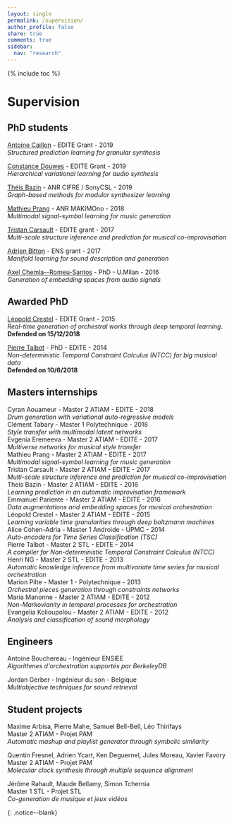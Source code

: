 ```yaml
---
layout: single
permalink: /supervision/
author_profile: false
share: true
comments: true
sidebar:
  nav: "research"
---
```


{% include toc %}

# Supervision

<div markdown = "1">

## PhD students

[Antoine Caillon](https://www.ircam.fr/person/douwes-constance/) - EDITE Grant - 2019  
*Structured prediction learning for granular synthesis*

[Constance Douwes](https://www.ircam.fr/person/douwes-constance/) - EDITE Grant - 2019  
*Hierarchical variational learning for audio synthesis*

[Théis Bazin](https://csl.sony.fr/team/theis-bazin/) - ANR CIFRE / SonyCSL - 2019  
*Graph-based methods for modular synthesizer learning*

[Mathieu Prang](https://www.ircam.fr/person/mathieu-prang/) - ANR MAKIMOno - 2018  
*Multimodal signal-symbol learning for music generation*

[Tristan Carsault](https://www.ircam.fr/person/tristan-carsault/) - EDITE grant - 2017  
*Multi-scale structure inference and prediction for musical co-improvisation*

[Adrien Bitton](https://www.ircam.fr/person/adrien-bitton/) - ENS grant - 2017  
*Manifold learning for sound description and generation*

[Axel Chemla--Romeu-Santos](https://www.ircam.fr/person/axel-chemla-romeu-santos/) - PhD - U.Milan - 2016  
*Generation of embedding spaces from audio signals*

## Awarded PhD

[Léopold Crestel](https://qsdfo.github.io/LOP/) - EDITE Grant - 2015  
*Real-time generation of orchestral works through deep temporal learning*.  
**Defended on 15/12/2018**

[Pierre Talbot](http://hyc.io/) - PhD - EDITE - 2014  
*Non-deterministic Temporal Constraint Calculus (NTCC) for big musical data*  
**Defended on 10/6/2018**

## Masters internships
Cyran Aouameur - Master 2 ATIAM - EDITE - 2018  
*Drum generation with variational auto-regressive models*  
Clément Tabary - Master 1 Polytechnique - 2018  
*Style transfer with multimodal latent networks*  
Evgenia Eremeeva - Master 2 ATIAM - EDITE - 2017  
*Multiverse networks for musical style transfer*  
Mathieu Prang - Master 2 ATIAM - EDITE - 2017  
*Multimodal signal-symbol learning for music generation*  
Tristan Carsault - Master 2 ATIAM - EDITE - 2017  
*Multi-scale structure inference and prediction for musical co-improvisation*  
Theis Bazin - Master 2 ATIAM - EDITE - 2016  
*Learning prediction in an automatic improvisation framework*  
Emmanuel Pariente - Master 2 ATIAM - EDITE - 2016  
*Data augmentations and embedding spaces for musical orchestration*  
Léopold Crestel - Master 2 ATIAM - EDITE - 2015  
*Learning variable time granularities through deep boltzmann machines*  
Alice Cohen-Adria - Master 1 Androide - UPMC - 2014  
*Auto-encoders for Time Series Classification (TSC)*  
Pierre Talbot - Master 2 STL - EDITE - 2014  
*A compiler for Non-deterministic Temporal Constraint Calculus (NTCC)*  
Henri NG - Master 2 STL - EDITE - 2013  
*Automatic knowledge inference from multivariate time series for musical orchestration*  
Marion Pilte - Master 1 - Polytechnique - 2013  
*Orchestral pieces generation through constraints networks*  
Maria Manonne - Master 2 ATIAM - EDITE - 2012  
*Non-Markovianity in temporal processes for orchestration*  
Evangelia Kolioupolou - Master 2 ATIAM - EDITE - 2012  
*Analysis and classification of sound morphology*  

## Engineers

Antoine Bouchereau - Ingénieur ENSIEE  
*Algorithmes d'orchestration supportés par BerkeleyDB*

Jordan Gerber - Ingénieur du son - Belgique  
*Multiobjective techniques for sound retrieval*

## Student projects

Maxime Arbisa, Pierre Mahe, Samuel Bell-Bell, Léo Thirifays  
Master 2 ATIAM - Projet PAM  
*Automatic mashup and playlist generator through symbolic similarity*

Quentin Fresnel, Adrien Ycart, Ken Deguernel, Jules Moreau, Xavier Favory  
Master 2 ATIAM - Projet PAM  
*Molecular clock synthesis through multiple sequence alignment*

Jérôme Rahault, Maude Bellamy, Simon Tchernia  
Master 1 STL - Projet STL  
*Co-generation de musique et jeux vidéos*

</div>{: .notice--blank}
